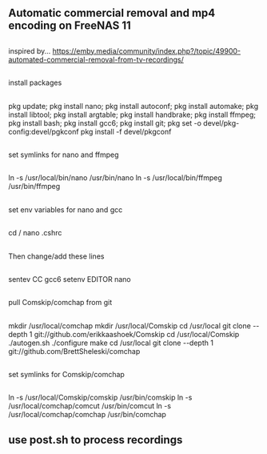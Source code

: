 ## Automatic commercial removal and mp4 encoding on FreeNAS 11
##
inspired by... https://emby.media/community/index.php?/topic/49900-automated-commercial-removal-from-tv-recordings/
##
install packages
##
pkg update;
pkg install nano;
pkg install autoconf;
pkg install automake;
pkg install libtool;
pkg install argtable;
pkg install handbrake;
pkg install ffmpeg;
pkg install bash;
pkg install gcc6;
pkg install git;
pkg set -o devel/pkg-config:devel/pgkconf
pkg install -f devel/pkgconf
## 
set symlinks for nano and ffmpeg
##
ln -s /usr/local/bin/nano /usr/bin/nano
ln -s /usr/local/bin/ffmpeg /usr/bin/ffmpeg
## 
set env variables for nano and gcc
##
cd  /
nano .cshrc 
##
Then change/add these lines 
##
sentev	CC	gcc6
setenv  EDITOR  nano
## 
pull Comskip/comchap from git
##
mkdir /usr/local/comchap
mkdir /usr/local/Comskip
cd /usr/local 
git clone --depth 1 git://github.com/erikkaashoek/Comskip
cd /usr/local/Comskip
./autogen.sh
./configure
make
cd /usr/local 
git clone --depth 1 git://github.com/BrettSheleski/comchap
## 
set symlinks for Comskip/comchap
##
ln -s /usr/local/Comskip/comskip /usr/bin/comskip
ln -s /usr/local/comchap/comcut /usr/bin/comcut
ln -s /usr/local/comchap/comchap /usr/bin/comchap

## use post.sh to process recordings
